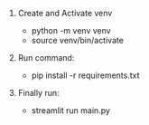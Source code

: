 1. Create and Activate venv

   - python -m venv venv
   - source venv/bin/activate

2. Run command:

   - pip install -r requirements.txt

3. Finally run:
   - streamlit run main.py
